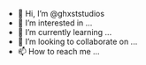 - 👋 Hi, I’m @ghxststudios
- 👀 I’m interested in ...
- 🌱 I’m currently learning ...
- 💞️ I’m looking to collaborate on ...
- 📫 How to reach me ...

<!---
ghxststudios/ghxststudios is a ✨ special ✨ repository because its `README.md` (this file) appears on your GitHub profile.
You can click the Preview link to take a look at your changes.
--->
